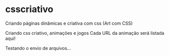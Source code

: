 # csscriativo
Criando páginas dinâmicas e criativa com css (Art com CSS)

Criando css criativo, animações e jogos
Cada URL da animação será listada aqui!

Testando o envio de arquivos...
